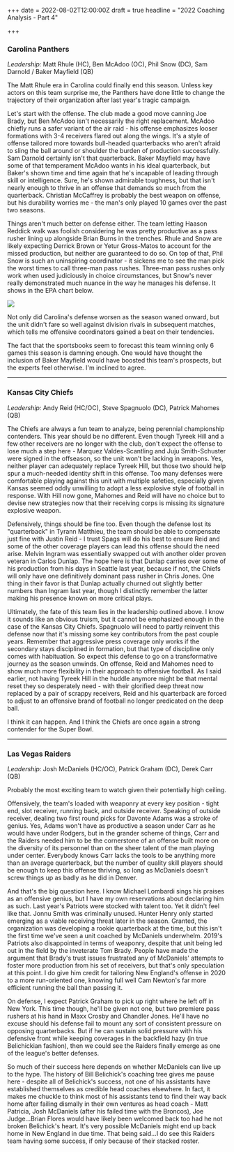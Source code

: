 +++
date = 2022-08-02T12:00:00Z
draft = true
headline = "2022 Coaching Analysis - Part 4"

+++
### Carolina Panthers

_Leadership:_ Matt Rhule (HC), Ben McAdoo (OC), Phil Snow (DC), Sam Darnold / Baker Mayfield (QB)

The Matt Rhule era in Carolina could finally end this season. Unless key actors on this team surprise me, the Panthers have done little to change the trajectory of their organization after last year's tragic campaign.

Let's start with the offense. The club made a good move canning Joe Brady, but Ben McAdoo isn't necessarily the right replacement. McAdoo chiefly runs a safer variant of the air raid - his offense emphasizes looser formations with 3-4 receivers flared out along the wings. It's a style of offense tailored more towards bull-headed quarterbacks who aren't afraid to sling the ball around or shoulder the burden of production successfully. Sam Darnold certainly isn't that quarterback. Baker Mayfield may have some of that temperament McAdoo wants in his ideal quarterback, but Baker's shown time and time again that he's incapable of leading through skill or intelligence. Sure, he's shown admirable toughness, but that isn't nearly enough to thrive in an offense that demands so much from the quarterback.    Christian McCaffrey is probably the best weapon on offense, but his durability worries me - the man's only played 10 games over the past two seasons.

Things aren't much better on defense either. The team letting Haason Reddick walk was foolish considering he was pretty productive as a pass rusher lining up alongside Brian Burns in the trenches. Rhule and Snow are likely expecting Derrick Brown or Yetur Gross-Matos to account for the missed production, but neither are guaranteed to do so. On top of that, Phil Snow is such an uninspiring coordinator - it sickens me to see the man pick the worst times to call three-man pass rushes. Three-man pass rushes only work when used judiciously in choice circumstances, but Snow's never really demonstrated much nuance in the way he manages his defense. It shows in the EPA chart below.

![](/uploads/carolinadefense.png)

Not only did Carolina's defense worsen as the season waned onward, but the unit didn't fare so well against division rivals in subsequent matches, which tells me offensive coordinators gained a beat on their tendencies.

The fact that the sportsbooks seem to forecast this team winning only 6 games this season is damning enough. One would have thought the inclusion of Baker Mayfield would have boosted this team's prospects, but the experts feel otherwise. I'm inclined to agree.

***

### Kansas City Chiefs

_Leadership:_ Andy Reid (HC/OC), Steve Spagnuolo (DC), Patrick Mahomes (QB)

The Chiefs are always a fun team to analyze, being perennial championship contenders. This year should be no different. Even though Tyreek Hill and a few other receivers are no longer with the club, don't expect the offense to lose much a step here - Marquez Valdes-Scantling and Juju Smith-Schuster were signed in the offseason, so the unit won't be lacking in weapons. Yes, neither player can adequately replace Tyreek Hill, but those two should help spur a much-needed identity shift in this offense. Too many defenses were  comfortable playing against this unit with multiple safeties, especially given Kansas seemed oddly unwilling to adopt a less explosive style of football in response. With Hill now gone, Mahomes and Reid will have no choice but to devise new strategies now that their receiving corps is missing its signature explosive weapon.

Defensively, things should be fine too. Even though the defense lost its "quarterback" in Tyrann Matthieu, the team should be able to compensate just fine with Justin Reid - I trust Spags will do his best to ensure Reid and some of the other coverage players can lead this offense should the need arise. Melvin Ingram was essentially swapped out with another older proven veteran in Carlos Dunlap. The hope here is that Dunlap carries over some of his production from his days in Seattle last year, because if not, the Chiefs will only have one definitively dominant pass rusher in Chris Jones. One thing in their favor is that Dunlap actually churned out slightly better numbers than Ingram last year, though I distinctly remember the latter making his presence known on more critical plays.

Ultimately, the fate of this team lies in the leadership outlined above. I know it sounds like an obvious truism, but it cannot be emphasized enough in the case of the Kansas City Chiefs. Spagnuolo will need to partly reinvent this defense now that it's missing some key contributors from the past couple years. Remember that aggressive press coverage only works if the secondary stays disciplined in formation, but that type of discipline only comes with habituation. So expect this defense to go on a transformative journey as the season unwinds. On offense, Reid and Mahomes need to show much more flexibility in their approach to offensive football. As I said earlier, not having Tyreek Hill in the huddle anymore might be that mental reset they so desperately need - with their glorified deep threat now replaced by a pair of scrappy receivers, Reid and his quarterback are forced to adjust to an offensive brand of football no longer predicated on the deep ball.

I think it can happen. And I think the Chiefs are once again a strong contender for the Super Bowl.

***

### Las Vegas Raiders

_Leadership:_ Josh McDaniels (HC/OC), Patrick Graham (DC), Derek Carr (QB)

Probably the most exciting team to watch given their potentially high ceiling.

Offensively, the team's loaded with weaponry at every key position - tight end, slot receiver, running back, and outside receiver. Speaking of outside receiver, dealing two first round picks for Davonte Adams was a stroke of genius. Yes, Adams won't have as productive a season under Carr as he would have under Rodgers, but in the grander scheme of things, Carr and the Raiders needed him to be the cornerstone of an offense built more on the diversity of its personnel than on the sheer talent of the man playing under center. Everybody knows Carr lacks the tools to be anything more than an average quarterback, but the number of quality skill players should be enough to keep this offense thriving, so long as McDaniels doesn't screw things up as badly as he did in Denver.

And that's the big question here. I know Michael Lombardi sings his praises as an offensive genius, but I have my own reservations about declaring him as such. Last year's Patriots were stocked with talent too. Yet it didn't feel like that. Jonnu Smith was criminally unused. Hunter Henry only started emerging as a viable receiving threat later in the season. Granted, the organization was developing a rookie quarterback at the time, but this isn't the first time we've seen a unit coached by McDaniels underwhelm. 2019's Patriots also disappointed in terms of weaponry, despite that unit being led out in the field by the inveterate Tom Brady.  People have made the argument that Brady's trust issues frustrated any of McDaniels' attempts to foster more production from his set of receivers, but that's only speculation at this point. I do give him credit for tailoring New England's offense in 2020 to a more run-oriented one, knowing full well Cam Newton's far more efficient running the ball than passing it.

On defense, I expect Patrick Graham to pick up right where he left off in New York. This time though, he'll be given not one, but two premiere pass rushers at his hand in Maxx Crosby and Chandler Jones. He'll have no excuse should his defense fail to mount any sort of consistent pressure on opposing quarterbacks. But if he can sustain solid pressure with his defensive front while keeping coverages in the backfield hazy (in true Belichickian fashion), then we could see the Raiders finally emerge as one of the league's better defenses.

So much of their success here depends on whether McDaniels can live up to the hype. The history of Bill Belichick's coaching tree gives me pause here - despite all of Belichick's success, not one of his assistants have established themselves as credible head coaches elsewhere. In fact, it makes me chuckle to think most of his assistants tend to find their way back home after failing dismally in their own ventures as head coach - Matt Patricia, Josh McDaniels (after his failed time with the Broncos), Joe Judge...Brian Flores would have likely been welcomed back too had he not broken Belichick's heart. It's very possible McDaniels might end up back home in New England in due time. That being said...I do see this Raiders team having some success, if only because of their stacked roster.    